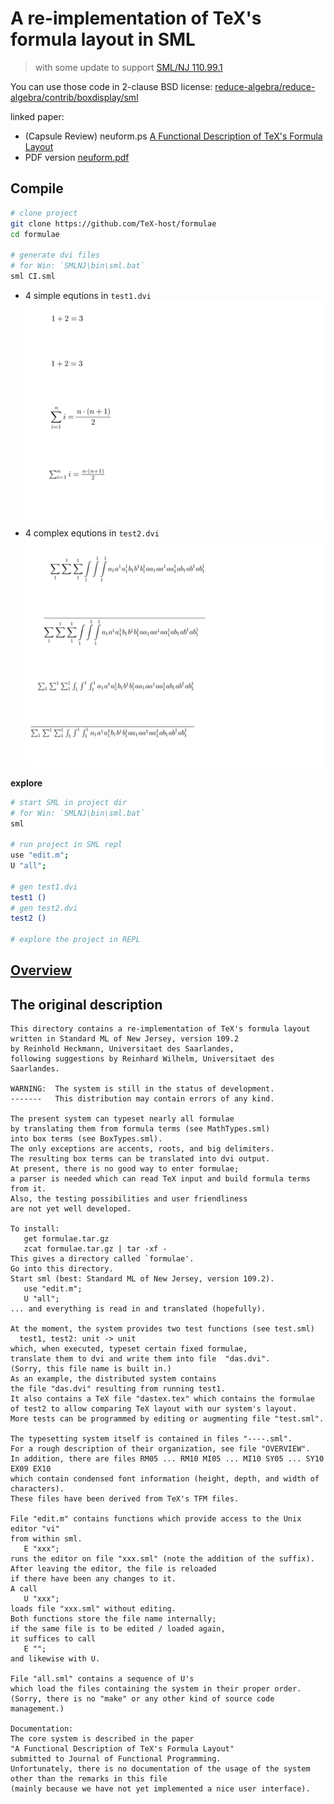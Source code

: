 A re-implementation of TeX's formula layout in SML
==================================================

> with some update to support [SML/NJ 110.99.1](https://www.smlnj.org/)

You can use those code in 2-clause BSD license: [reduce-algebra/reduce-algebra/contrib/boxdisplay/sml](https://github.com/reduce-algebra/reduce-algebra/blob/master/contrib/boxdisplay/sml/README)

linked paper:
+ (Capsule Review) neuform.ps [A Functional Description of TeX's Formula Layout](https://www.rw.cdl.uni-saarland.de/people/heckmann/private/abstracts/neuform-review.html)
+ PDF version [neuform.pdf](https://people.eecs.berkeley.edu/~fateman/temp/neuform.pdf)


## Compile

```bash
# clone project
git clone https://github.com/TeX-host/formulae
cd formulae

# generate dvi files
# for Win: `SMLNJ\bin\sml.bat`
sml CI.sml
```

+ 4 simple equtions in `test1.dvi`
    ![](img/test1.png)
+ 4 complex equtions in `test2.dvi`
    ![](img/test2.png)


**explore**

```sh
# start SML in project dir
# for Win: `SMLNJ\bin\sml.bat`
sml

# run project in SML repl
use "edit.m";
U "all";

# gen test1.dvi
test1 ()
# gen test2.dvi
test2 ()

# explore the project in REPL
```


## [Overview](OVERVIEW.md)


## The original description

```
This directory contains a re-implementation of TeX's formula layout
written in Standard ML of New Jersey, version 109.2
by Reinhold Heckmann, Universitaet des Saarlandes,
following suggestions by Reinhard Wilhelm, Universitaet des Saarlandes.

WARNING:  The system is still in the status of development.
-------   This distribution may contain errors of any kind.

The present system can typeset nearly all formulae
by translating them from formula terms (see MathTypes.sml)
into box terms (see BoxTypes.sml).
The only exceptions are accents, roots, and big delimiters.
The resulting box terms can be translated into dvi output.
At present, there is no good way to enter formulae;
a parser is needed which can read TeX input and build formula terms from it.
Also, the testing possibilities and user friendliness
are not yet well developed.

To install:
   get formulae.tar.gz
   zcat formulae.tar.gz | tar -xf -
This gives a directory called `formulae'.
Go into this directory.
Start sml (best: Standard ML of New Jersey, version 109.2).
   use "edit.m";
   U "all";
... and everything is read in and translated (hopefully).

At the moment, the system provides two test functions (see test.sml)
  test1, test2: unit -> unit
which, when executed, typeset certain fixed formulae,
translate them to dvi and write them into file  "das.dvi".
(Sorry, this file name is built in.)
As an example, the distributed system contains
the file "das.dvi" resulting from running test1.
It also contains a TeX file "dastex.tex" which contains the formulae
of test2 to allow comparing TeX layout with our system's layout.
More tests can be programmed by editing or augmenting file "test.sml".

The typesetting system itself is contained in files "----.sml".
For a rough description of their organization, see file "OVERVIEW".
In addition, there are files RM05 ... RM10 MI05 ... MI10 SY05 ... SY10 EX09 EX10
which contain condensed font information (height, depth, and width of characters).
These files have been derived from TeX's TFM files.

File "edit.m" contains functions which provide access to the Unix editor "vi"
from within sml.
   E "xxx";
runs the editor on file "xxx.sml" (note the addition of the suffix).
After leaving the editor, the file is reloaded
if there have been any changes to it.
A call
   U "xxx";
loads file "xxx.sml" without editing.
Both functions store the file name internally;
if the same file is to be edited / loaded again,
it suffices to call
   E "";
and likewise with U.

File "all.sml" contains a sequence of U's
which load the files containing the system in their proper order.
(Sorry, there is no "make" or any other kind of source code management.)

Documentation:
The core system is described in the paper
"A Functional Description of TeX's Formula Layout"
submitted to Journal of Functional Programming.
Unfortunately, there is no documentation of the usage of the system
other than the remarks in this file
(mainly because we have not yet implemented a nice user interface).
```
